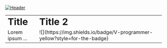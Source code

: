 [![Header](/.imgs/readme_header.png "Header")](https://davidsatimewallin.com/)
<table border="0">
 <tr>
    <td><b style="font-size:30px">Title</b></td>
    <td><b style="font-size:30px">Title 2</b></td>
 </tr>
 <tr>
    <td>Lorem ipsum ...</td>
    <td>
        <div>
            ![](https://img.shields.io/badge/V-programmer-yellow?style=for-the-badge)
        </div>
    </td>
 </tr>
</table>
